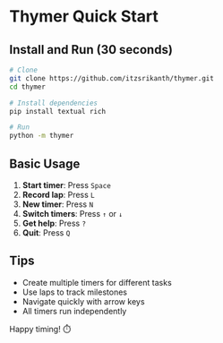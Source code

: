 # Thymer Quick Start

## Install and Run (30 seconds)

```bash
# Clone
git clone https://github.com/itzsrikanth/thymer.git
cd thymer

# Install dependencies
pip install textual rich

# Run
python -m thymer
```

## Basic Usage

1. **Start timer**: Press `Space`
2. **Record lap**: Press `L`
3. **New timer**: Press `N`
4. **Switch timers**: Press `↑` or `↓`
5. **Get help**: Press `?`
6. **Quit**: Press `Q`

## Tips

- Create multiple timers for different tasks
- Use laps to track milestones
- Navigate quickly with arrow keys
- All timers run independently

Happy timing! ⏱️
